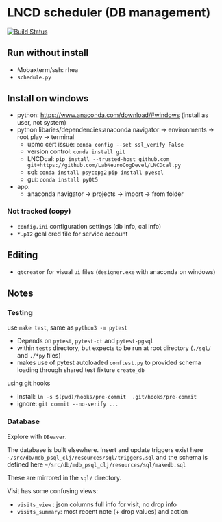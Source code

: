 # LNCD scheduler (DB management)

[![Build Status](https://travis-ci.com/LabNeuroCogDevel/LNCDschedule.svg?branch=master)](https://travis-ci.com/LabNeuroCogDevel/LNCDschedule)

## Run without install
 - Mobaxterm/ssh: rhea
 - `schedule.py`

## Install on windows

 - python: https://www.anaconda.com/download/#windows  (install as user, not system)
 - python libaries/dependencies:anaconda navigator -> environments -> root play -> terminal 
    - upmc cert issue: `conda config --set ssl_verify False`
    - version control: `conda install git`
    - LNCDcal: `pip install --trusted-host github.com git+https://github.com/LabNeuroCogDevel/LNCDcal.py`
    - sql: `conda install psycopg2` `pip install pyesql`
    - gui: `conda install pyQt5`
 - app: 
    - anaconda navigator -> projects -> import -> from folder

### Not tracked (copy)
 * `config.ini` configuration settings (db info, cal info)
 * `*.p12` gcal cred file for service account

## Editing
* `qtcreator` for visual `ui` files (`designer.exe` with anaconda on windows)

## Notes

### Testing
use `make test`, same as `python3 -m pytest`

  * Depends on `pytest`, `pytest-qt` and `pytest-pgsql`
  * within `tests` directory, but expects to be run at root directory (`./sql/` and `./*py` files)
  * makes use of pytest autoloaded `conftest.py` to provided schema loading through shared test fixture `create_db`

using git hooks
 * install: `ln -s $(pwd)/hooks/pre-commit  .git/hooks/pre-commit`
 * ignore: `git commit --no-verify ...`

### Database

Explore with `DBeaver`.


The database is built elsewhere. Insert and update triggers exist here
  `~/src/db/mdb_psql_clj/resources/sql/triggers.sql`
and the schema is defined here
  `~/src/db/mdb_psql_clj/resources/sql/makedb.sql`

These are mirrored in the `sql/` directory.


Visit has some confusing views:
 * `visits_view` : json columns full info for visit, no drop info
 * `visits_summary`: most recent note (+ drop values) and action

